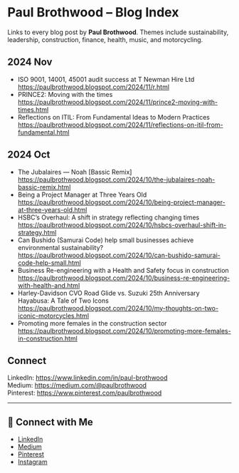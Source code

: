 # Paul Brothwood – Blog Index

Links to every blog post by **Paul Brothwood**. Themes include sustainability, leadership, construction, finance, health, music, and motorcycling.

## 2024 Nov
- ISO 9001, 14001, 45001 audit success at T Newman Hire Ltd  
  https://paulbrothwood.blogspot.com/2024/11/r.html
- PRINCE2: Moving with the times  
  https://paulbrothwood.blogspot.com/2024/11/prince2-moving-with-times.html
- Reflections on ITIL: From Fundamental Ideas to Modern Practices  
  https://paulbrothwood.blogspot.com/2024/11/reflections-on-itil-from-fundamental.html

## 2024 Oct
- The Jubalaires — Noah [Bassic Remix]  
  https://paulbrothwood.blogspot.com/2024/10/the-jubalaires-noah-bassic-remix.html
- Being a Project Manager at Three Years Old  
  https://paulbrothwood.blogspot.com/2024/10/being-project-manager-at-three-years-old.html
- HSBC’s Overhaul: A shift in strategy reflecting changing times  
  https://paulbrothwood.blogspot.com/2024/10/hsbcs-overhaul-shift-in-strategy.html
- Can Bushido (Samurai Code) help small businesses achieve environmental sustainability?  
  https://paulbrothwood.blogspot.com/2024/10/can-bushido-samurai-code-help-small.html
- Business Re-engineering with a Health and Safety focus in construction  
  https://paulbrothwood.blogspot.com/2024/10/business-re-engineering-with-health-and.html
- Harley-Davidson CVO Road Glide vs. Suzuki 25th Anniversary Hayabusa: A Tale of Two Icons  
  https://paulbrothwood.blogspot.com/2024/10/my-thoughts-on-two-iconic-motorcycles.html
- Promoting more females in the construction sector  
  https://paulbrothwood.blogspot.com/2024/10/promoting-more-females-in-construction.html

## Connect
LinkedIn: https://www.linkedin.com/in/paul-brothwood  
Medium: https://medium.com/@paulbrothwood  
Pinterest: https://www.pinterest.com/paulbrothwood  


---

## 🔗 Connect with Me
- [LinkedIn](https://www.linkedin.com/in/paul-brothwood)  
- [Medium](https://medium.com/@paulbrothwood)  
- [Pinterest](https://www.pinterest.com/paulbrothwood)  
- [Instagram](https://instagram.com/paulbrothwood)  
